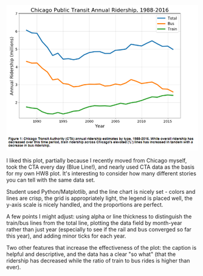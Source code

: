 ![Alt text](HW8_plot_ekh331.png)

I liked this plot, partially because I recently moved from Chicago myself, took the CTA every day (Blue Line!), and nearly used CTA data as the basis for my own HW8 plot. It's interesting to consider how many different stories you can tell with the same data set.

Student used Python/Matplotlib, and the line chart is nicely set - colors and lines are crisp, the grid is appropriately light, the legend is placed well, the y-axis scale is nicely handled, and the proportions are perfect.

A few points I might adjust: using alpha or line thickness to distinguish the train/bus lines from the total line, plotting the data field by month-year rather than just year (especially to see if the rail and bus converged so far this year), and adding minor ticks for each year.

Two other features that increase the effectiveness of the plot: the caption is helpful and descriptive, and the data has a clear "so what" (that the ridership has decreased while the ratio of train to bus rides is higher than ever).
